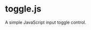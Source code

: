 # toggle.js

A simple JavaScript input toggle control.

<script type="text/javascript" src="toggle.js">
<input type="toggle">

## NPM
You can install directly via NPM to your project folder.
```
npm install input-toggle-js
```

## CDN
The CDN is updated after the release is made public. Always, check the GitHub page for the latest release.
<ul>
  <li>
    <a href="https://cdn.jsdelivr.net/gh/chigozieorunta/toggle.js/toggle.css">
      https://cdn.jsdelivr.net/gh/chigozieorunta/toggle.js/toggle.css
    </a>
  </li>
  <li>
    <a href="https://cdn.jsdelivr.net/gh/chigozieorunta/toggle.js/toggle.js">
      https://cdn.jsdelivr.net/gh/chigozieorunta/toggle.js/toggle.js
    </a>
  </li>
</ul> 

### Usage
Add a toggle control to your web pages easily by simply including an input element with type attribute as **toggle** like so:

```
<input type="toggle">
```

### States (On & Off)
The default state for the toggle is **Off** (0). You can also set a default state by adding a value to the value attribute like so.

```
<input type="toggle" value="1">
```

If you set a non-zero value, the state defaults to an On state:

### Forms
You can add your toggle button pretty much the way you would with any other input control into your form like so:

```
<form>
  <input type="toggle" name="mytoggle">
</form>
```
